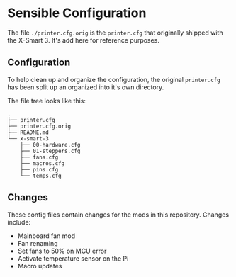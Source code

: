# Sensible Configuration

The file `./printer.cfg.orig` is the `printer.cfg` that originally
shipped with the X-Smart 3. It's add here for reference purposes.

## Configuration

To help clean up and organize the configuration, the original
`printer.cfg` has been split up an organized into it's own directory.

The file tree looks like this:

```
.
├── printer.cfg
├── printer.cfg.orig
├── README.md
└── x-smart-3
    ├── 00-hardware.cfg
    ├── 01-steppers.cfg
    ├── fans.cfg
    ├── macros.cfg
    ├── pins.cfg
    └── temps.cfg
```

## Changes

These config files contain changes for the mods in this repository.
Changes include:

- Mainboard fan mod
- Fan renaming
- Set fans to 50% on MCU error
- Activate temperature sensor on the Pi
- Macro updates
